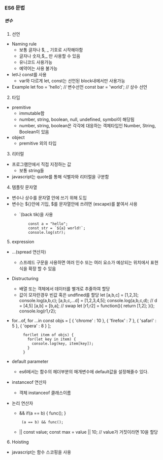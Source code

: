 ### ES6 문법
##### 변수

1. 선언
  + Naming rule
    + 보통 글자나 $, _ 기호로 시작해야함
    + 글자나 숫자,$,_ 만 사용할 수 있음
    + 유니코드 사용가능
    + 예약어는 사용 불가능
  + let나 const를 사용
    - var와 다르게 let, const는 선언된 block내에서만 사용가능
  + Example
            let foo = 'hello'; // 변수선언
            const bar = 'world'; // 상수 선언

2. 타입
  + premitive
    - immutable함
    - number, string, boolean, null, undefined, symbol이 해당됨
    - number, string, boolean은 각각에 대응하는 객체타입인 Number, String, Boolean이 있음
  + object
    - premitive 외의 타입

3. 리터럴
  + 프로그램안에서 직접 지정하는 값
    - 보통 string들
  + javascript는 quote를 통해 식별자와 리터럴을 구분함

4. 템플릿 문자열
  + 변수나 상수를 문자열 안에 쓰기 위해 도입
  + 변수는 ${}안에 기입, $를 문자열안에 쓰려면 \(escape)를 붙여서 사용
    - `(back tik)을 사용

              const a = "hello";
              const str = `${a} world!`;
              console.log(str);

5. expression
  + ...(spread 연산자)
    - 스프레드 구문을 사용하면 여러 인수 또는 여러 요소가 예상되는 위치에서
      표현식을 확장 할 수 있음
  + Distructuring
    - 배열 또는 객체에서 데이터를 별개로 추줄하여 할당
    - 값이 모자란경우 빈값 혹은 undfined를 할당
            let [a,b,c] = [1,2,3];
            console.log(a,b,c);
            [a,b,c,...d] = [1,2,3,4,5];
            console.log(a,b,c,d); // d = [4,5]
            [a,b] = [b,a]; // swap
            let [r1,r2] = function(){
              return [1,2];
            }();
            console.log(r1,r2);
  + for...of, for ...in
             const objs = [
               {
                 'chrome' : 10
               },
               {
                 'firefox' : 7
               },
               {
                 'safari' : 5
               },
               {
                 'opera' : 8
               }
             ];

             for(let item of objs) {
               for(let key in item) {
                 console.log(key, item[key]);
               }
             }
  + default parameter
    - es6에서는 함수의 헤더부분의 매개변수에 default값을 설정해줄수 있다.
  + instanceof 연산자
    - 객체 instanceof 클래스이름
  + 논리 연산자
    - &&
           if(a == b) {
             func();
           }

           (a == b) && func();
    - ||
           const value;
           const max = value || 10; // value가 거짓이라면 10을 할당

6. Hoisting
  + javascript는 함수 스코핑을 사용
